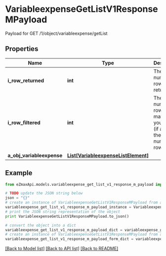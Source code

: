 # VariableexpenseGetListV1ResponseMPayload

Payload for GET /1/object/variableexpense/getList

## Properties

Name | Type | Description | Notes
------------ | ------------- | ------------- | -------------
**i_row_returned** | **int** | The number of rows returned | 
**i_row_filtered** | **int** | The number of rows matching your filters (if any) or the total number of rows | 
**a_obj_variableexpense** | [**List[VariableexpenseListElement]**](VariableexpenseListElement.md) |  | 

## Example

```python
from eZmaxApi.models.variableexpense_get_list_v1_response_m_payload import VariableexpenseGetListV1ResponseMPayload

# TODO update the JSON string below
json = "{}"
# create an instance of VariableexpenseGetListV1ResponseMPayload from a JSON string
variableexpense_get_list_v1_response_m_payload_instance = VariableexpenseGetListV1ResponseMPayload.from_json(json)
# print the JSON string representation of the object
print VariableexpenseGetListV1ResponseMPayload.to_json()

# convert the object into a dict
variableexpense_get_list_v1_response_m_payload_dict = variableexpense_get_list_v1_response_m_payload_instance.to_dict()
# create an instance of VariableexpenseGetListV1ResponseMPayload from a dict
variableexpense_get_list_v1_response_m_payload_form_dict = variableexpense_get_list_v1_response_m_payload.from_dict(variableexpense_get_list_v1_response_m_payload_dict)
```
[[Back to Model list]](../README.md#documentation-for-models) [[Back to API list]](../README.md#documentation-for-api-endpoints) [[Back to README]](../README.md)


